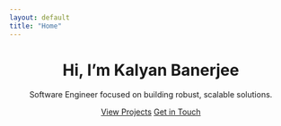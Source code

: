 ```yaml
---
layout: default
title: "Home"
---
```


<div style="text-align:center">
  <h1>Hi, I’m <strong>Kalyan Banerjee</strong></h1>
  <p>Software Engineer focused on building robust, scalable solutions.</p>

  <div class="hero-buttons">
    <a href="/projects/" class="btn-primary">View Projects</a>
    <a href="/contact/" class="btn-primary">Get in Touch</a>
  </div>
</div>
